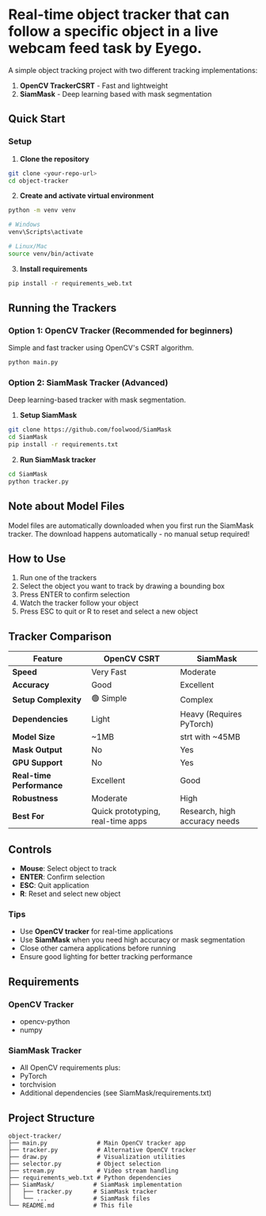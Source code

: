 #  Real-time object tracker that can follow a specific object in a live webcam feed task by Eyego.
A simple object tracking project with two different tracking implementations:
1. **OpenCV TrackerCSRT** - Fast and lightweight
2. **SiamMask** - Deep learning based with mask segmentation

## Quick Start



### Setup

1. **Clone the repository**
```bash
git clone <your-repo-url>
cd object-tracker
```

2. **Create and activate virtual environment**
```bash
python -m venv venv

# Windows
venv\Scripts\activate

# Linux/Mac
source venv/bin/activate
```

3. **Install requirements**
```bash
pip install -r requirements_web.txt
```

## Running the Trackers

### Option 1: OpenCV Tracker (Recommended for beginners)

Simple and fast tracker using OpenCV's CSRT algorithm.

```bash
python main.py
```


### Option 2: SiamMask Tracker (Advanced)

Deep learning-based tracker with mask segmentation.

1. **Setup SiamMask**
```bash
git clone https://github.com/foolwood/SiamMask
cd SiamMask
pip install -r requirements.txt
```

2. **Run SiamMask tracker**
```bash
cd SiamMask
python tracker.py
```

## Note about Model Files
Model files are automatically downloaded when you first run the SiamMask tracker. 
The download happens automatically - no manual setup required!

## How to Use

1. Run one of the trackers
2. Select the object you want to track by drawing a bounding box
3. Press ENTER to confirm selection
4. Watch the tracker follow your object
5. Press ESC to quit or R to reset and select a new object

## Tracker Comparison


| Feature                  | OpenCV CSRT                              | SiamMask                              |
|--------------------------|-------------------------------------------|----------------------------------------|
| **Speed**               |  Very Fast                              |  Moderate                            |
| **Accuracy**            |  Good                                   |  Excellent                           |
| **Setup Complexity**    | 🟢 Simple                                 |  Complex                             |
| **Dependencies**        |  Light                                  |  Heavy (Requires PyTorch)            |
| **Model Size**          |  ~1MB                                   |  strt with ~45MB                               |
| **Mask Output**         |  No                                     |  Yes                                 |
| **GPU Support**         |  No                                     |  Yes                                 |
| **Real-time Performance** |  Excellent                           |  Good                                |
| **Robustness**          |  Moderate                              |  High                               |
| **Best For**            |  Quick prototyping, real-time apps     |  Research, high accuracy needs       |



## Controls

- **Mouse**: Select object to track
- **ENTER**: Confirm selection
- **ESC**: Quit application  
- **R**: Reset and select new object





### Tips

- Use **OpenCV tracker** for real-time applications
- Use **SiamMask** when you need high accuracy or mask segmentation
- Close other camera applications before running
- Ensure good lighting for better tracking performance

## Requirements

### OpenCV Tracker
- opencv-python
- numpy

### SiamMask Tracker  
- All OpenCV requirements plus:
- PyTorch
- torchvision
- Additional dependencies (see SiamMask/requirements.txt)

## Project Structure

```
object-tracker/
├── main.py              # Main OpenCV tracker app
├── tracker.py           # Alternative OpenCV tracker
├── draw.py              # Visualization utilities
├── selector.py          # Object selection
├── stream.py            # Video stream handling
├── requirements_web.txt # Python dependencies
├── SiamMask/           # SiamMask implementation
│   ├── tracker.py      # SiamMask tracker
│   └── ...             # SiamMask files
└── README.md           # This file
```
